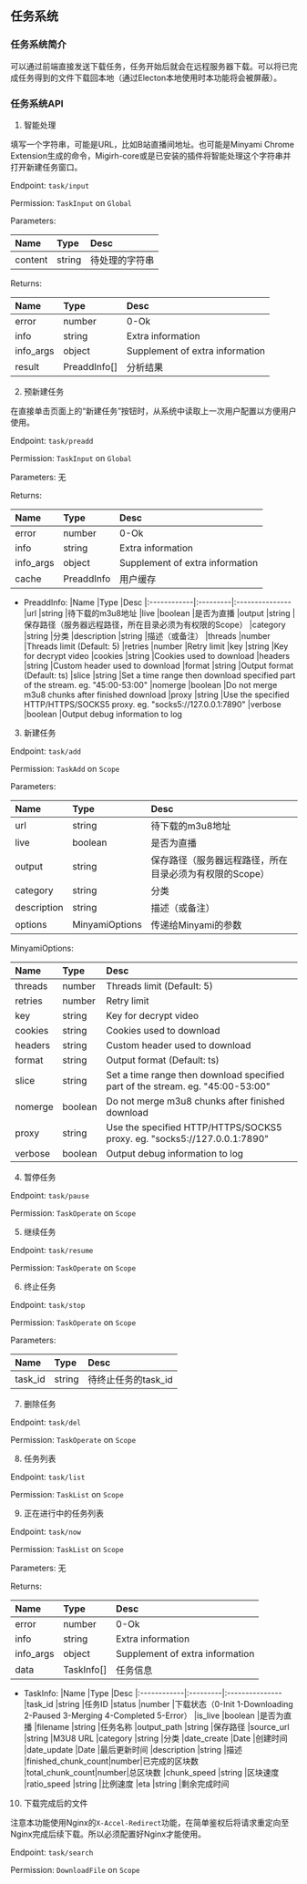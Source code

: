 ## 任务系统

### 任务系统简介

可以通过前端直接发送下载任务，任务开始后就会在远程服务器下载。可以将已完成任务得到的文件下载回本地（通过Electon本地使用时本功能将会被屏蔽）。

### 任务系统API

1. 智能处理

填写一个字符串，可能是URL，比如B站直播间地址。也可能是Minyami Chrome Extension生成的命令，Migirh-core或是已安装的插件将智能处理这个字符串并打开新建任务窗口。

Endpoint: `task/input`

Permission: `TaskInput` on `Global`

Parameters:

|Name         |Type          |Desc
|:------------|:-------------|:---------------
|content      |string        |待处理的字符串

Returns:

|Name         |Type          |Desc
|:------------|:-------------|:---------------
|error        |number        |0-Ok
|info         |string        |Extra information
|info_args    |object        |Supplement of extra information
|result       |PreaddInfo[]  |分析结果

2. 预新建任务

在直接单击页面上的“新建任务”按钮时，从系统中读取上一次用户配置以方便用户使用。

Endpoint: `task/preadd`

Permission: `TaskInput` on `Global`

Parameters: 无

Returns:

|Name         |Type          |Desc
|:------------|:-------------|:---------------
|error        |number        |0-Ok
|info         |string        |Extra information
|info_args    |object        |Supplement of extra information
|cache        |PreaddInfo    |用户缓存

- PreaddInfo:
    |Name         |Type      |Desc
    |:------------|:---------|:---------------
    |url          |string    |待下载的m3u8地址
    |live         |boolean   |是否为直播
    |output       |string    |保存路径（服务器远程路径，所在目录必须为有权限的Scope）
    |category     |string    |分类
    |description  |string    |描述（或备注）
    |threads      |number    |Threads limit (Default: 5)
    |retries      |number    |Retry limit
    |key          |string    |Key for decrypt video
    |cookies      |string    |Cookies used to download
    |headers      |string    |Custom header used to download
    |format       |string    |Output format (Default: ts)
    |slice        |string    |Set a time range then download specified part of the stream. eg. "45:00-53:00"
    |nomerge      |boolean   |Do not merge m3u8 chunks after finished download
    |proxy        |string    |Use the specified HTTP/HTTPS/SOCKS5 proxy. eg. "socks5://127.0.0.1:7890"
    |verbose      |boolean   |Output debug information to log


3. 新建任务

Endpoint: `task/add`

Permission: `TaskAdd` on `Scope`

Parameters:

|Name         |Type      |Desc
|:------------|:---------|:---------------
|url          |string    |待下载的m3u8地址
|live         |boolean   |是否为直播
|output       |string    |保存路径（服务器远程路径，所在目录必须为有权限的Scope）
|category     |string    |分类
|description  |string    |描述（或备注）
|options      |MinyamiOptions|传递给Minyami的参数

MinyamiOptions:

|Name         |Type      |Desc
|:------------|:---------|:---------------
|threads      |number    |Threads limit (Default: 5)
|retries      |number    |Retry limit
|key          |string    |Key for decrypt video
|cookies      |string    |Cookies used to download
|headers      |string    |Custom header used to download
|format       |string    |Output format (Default: ts)
|slice        |string    |Set a time range then download specified part of the stream. eg. "45:00-53:00"
|nomerge      |boolean   |Do not merge m3u8 chunks after finished download
|proxy        |string    |Use the specified HTTP/HTTPS/SOCKS5 proxy. eg. "socks5://127.0.0.1:7890"
|verbose      |boolean   |Output debug information to log

4. 暂停任务

Endpoint: `task/pause`

Permission: `TaskOperate` on `Scope`

5. 继续任务

Endpoint: `task/resume`

Permission: `TaskOperate` on `Scope`

6. 终止任务

Endpoint: `task/stop`

Permission: `TaskOperate` on `Scope`

Parameters:

|Name         |Type      |Desc
|:------------|:---------|:---------------
|task_id      |string    |待终止任务的task_id

7. 删除任务

Endpoint: `task/del`

Permission: `TaskOperate` on `Scope`

8. 任务列表

Endpoint: `task/list`

Permission: `TaskList` on `Scope`

9. 正在进行中的任务列表

Endpoint: `task/now`

Permission: `TaskList` on `Scope`

Parameters: 无

Returns:

|Name         |Type          |Desc
|:------------|:-------------|:---------------
|error        |number        |0-Ok
|info         |string        |Extra information
|info_args    |object        |Supplement of extra information
|data         |TaskInfo[]    |任务信息

- TaskInfo:
    |Name         |Type      |Desc
    |:------------|:---------|:---------------
    |task_id      |string    |任务ID
    |status       |number    |下载状态（0-Init 1-Downloading 2-Paused 3-Merging 4-Completed 5-Error）
    |is_live      |boolean   |是否为直播
    |filename     |string    |任务名称
    |output_path  |string    |保存路径
    |source_url   |string    |M3U8 URL
    |category     |string    |分类
    |date_create  |Date      |创建时间
    |date_update  |Date      |最后更新时间
    |description  |string    |描述
    |finished_chunk_count|number|已完成的区块数
    |total_chunk_count|number|总区块数
    |chunk_speed  |string    |区块速度
    |ratio_speed  |string    |比例速度
    |eta          |string    |剩余完成时间

10. 下载完成后的文件

注意本功能使用Nginx的`X-Accel-Redirect`功能，在简单鉴权后将请求重定向至Nginx完成后续下载。所以必须配置好Nginx才能使用。

Endpoint: `task/search`

Permission: `DownloadFile` on `Scope`
